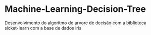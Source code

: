 # Machine-Learning-Decision-Tree
Desenvolvimento do algoritmo de arvore de decisão com a biblioteca sicket-learn com a base de dados iris
